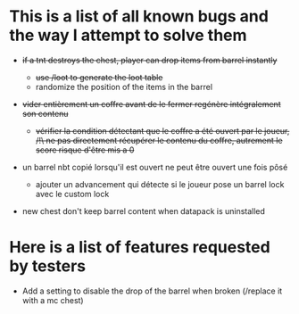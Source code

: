 # This is a list of all known bugs and the way I attempt to solve them

- ~~if a tnt destroys the chest, player can drop items from barrel instantly~~
  - ~~use /loot to generate the loot table~~
  - randomize the position of the items in the barrel

- ~~vider entièrement un coffre avant de le fermer regénère intégralement son contenu~~
  - ~~vérifier la condition détectant que le coffre a été ouvert par le joueur, /!\ ne pas directement récupérer le contenu du coffre, autrement le score risque d'être mis a 0~~
- un barrel nbt copié lorsqu'il est ouvert ne peut être ouvert une fois pôsé
  - ajouter un advancement qui détecte si le joueur pose un barrel lock avec le custom lock
- new chest don't keep barrel content when datapack is uninstalled

# Here is a list of features requested by testers
- Add a setting to disable the drop of the barrel when broken (/replace it with a mc chest)
